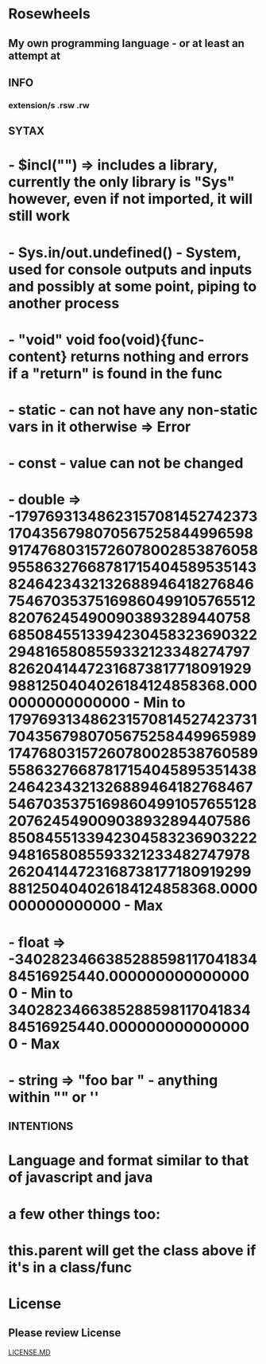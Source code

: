 # Rosewheels
## My own programming language - or at least an attempt at </br>
## INFO
### extension/s .rsw .rw
## SYTAX
# - $incl("") => includes a library, currently the only library is "Sys" however, even if not imported, it will still work </br>
# - Sys.in/out.undefined() - System, used for console outputs and inputs and possibly at some point, piping to another process </br>
# - "void" void foo(void){func-content} returns nothing and errors if a "return" is found in the func </br>
# - static - can not have any non-static vars in it otherwise => Error
# - const - value can not be changed
# - double => -179769313486231570814527423731704356798070567525844996598917476803157260780028538760589558632766878171540458953514382464234321326889464182768467546703537516986049910576551282076245490090389328944075868508455133942304583236903222948165808559332123348274797826204144723168738177180919299881250404026184124858368.0000000000000000 - Min to 179769313486231570814527423731704356798070567525844996598917476803157260780028538760589558632766878171540458953514382464234321326889464182768467546703537516986049910576551282076245490090389328944075868508455133942304583236903222948165808559332123348274797826204144723168738177180919299881250404026184124858368.0000000000000000 - Max
# - float => -340282346638528859811704183484516925440.0000000000000000 - Min to 340282346638528859811704183484516925440.0000000000000000 - Max
# - string => "foo bar " - anything within "" or '' </br>
## INTENTIONS
# Language and format similar to that of javascript and java </br>
# a few other things too: 
# this.parent will get the class above if it's in a class/func
 
 # License
 ## Please review License
 [LICENSE.MD](https://github.com/EthanHoward/Rosewheels-lang/blob/master/LICENSE.md)
